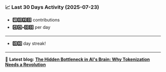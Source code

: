 <!--START_STATS-->
### 📈 Last 30 Days Activity (2025-07-23)  
- **1️⃣3️⃣2️⃣0️⃣** contributions  
- **4️⃣4️⃣•0️⃣0️⃣** per day
---
- **5️⃣3️⃣** day streak!
---
📝 **Latest blog:** [**The Hidden Bottleneck in AI's Brain: Why Tokenization Needs a Revolution**](https://andriak.com/blog/tokenization-revolution)
<!--END_STATS-->
